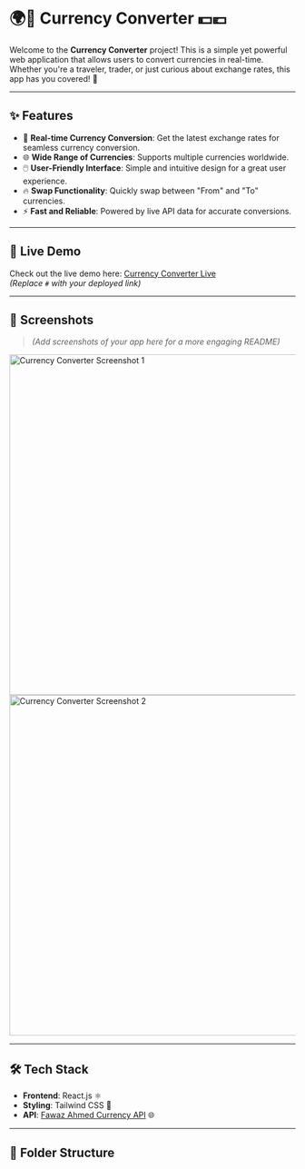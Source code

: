 # 🌍💱 Currency Converter 💵💶

Welcome to the **Currency Converter** project! This is a simple yet powerful web application that allows users to convert currencies in real-time. Whether you're a traveler, trader, or just curious about exchange rates, this app has you covered! 🌟

---

## ✨ Features
- 🔄 **Real-time Currency Conversion**: Get the latest exchange rates for seamless currency conversion.
- 🌐 **Wide Range of Currencies**: Supports multiple currencies worldwide.
- 🖱️ **User-Friendly Interface**: Simple and intuitive design for a great user experience.
- 🔥 **Swap Functionality**: Quickly swap between "From" and "To" currencies.
- ⚡ **Fast and Reliable**: Powered by live API data for accurate conversions.

---

## 🚀 Live Demo
Check out the live demo here: [Currency Converter Live](#)  
*(Replace `#` with your deployed link)*

---

## 📸 Screenshots
> *(Add screenshots of your app here for a more engaging README)*  
<img src="screenshot1.png" alt="Currency Converter Screenshot 1" width="600">
<img src="screenshot2.png" alt="Currency Converter Screenshot 2" width="600">

---

## 🛠️ Tech Stack
- **Frontend**: React.js ⚛️
- **Styling**: Tailwind CSS 🎨
- **API**: [Fawaz Ahmed Currency API](https://github.com/fawazahmed0/currency-api) 🌐

---

## 📂 Folder Structure
